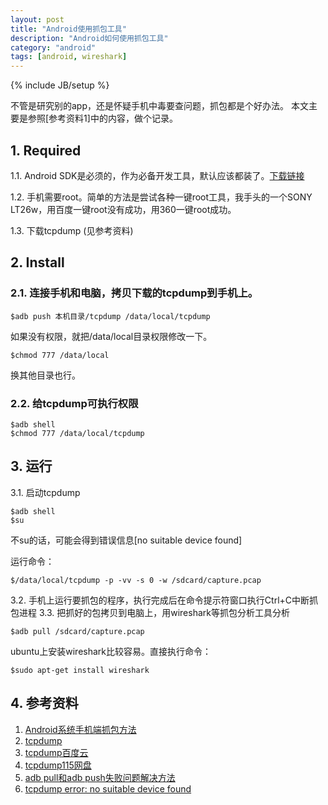 ```yaml
---
layout: post
title: "Android使用抓包工具"
description: "Android如何使用抓包工具"
category: "android"
tags: [android, wireshark]
---
```

{% include JB/setup %}

不管是研究别的app，还是怀疑手机中毒要查问题，抓包都是个好办法。
本文主要是参照[参考资料1]中的内容，做个记录。

## 1. Required
1.1. Android SDK是必须的，作为必备开发工具，默认应该都装了。[下载链接](http://developer.android.com/sdk/index.html)

1.2. 手机需要root。简单的方法是尝试各种一键root工具，我手头的一个SONY LT26w，用百度一键root没有成功，用360一键root成功。

1.3. 下载tcpdump (见参考资料)

## 2. Install
### 2.1. 连接手机和电脑，拷贝下载的tcpdump到手机上。

    $adb push 本机目录/tcpdump /data/local/tcpdump
如果没有权限，就把/data/local目录权限修改一下。

    $chmod 777 /data/local
换其他目录也行。
### 2.2. 给tcpdump可执行权限

    $adb shell
    $chmod 777 /data/local/tcpdump
## 3. 运行
3.1. 启动tcpdump

    $adb shell
    $su
不su的话，可能会得到错误信息[no suitable device found]

运行命令：

    $/data/local/tcpdump -p -vv -s 0 -w /sdcard/capture.pcap
3.2. 手机上运行要抓包的程序，执行完成后在命令提示符窗口执行Ctrl+C中断抓包进程
3.3. 把抓好的包拷贝到电脑上，用wireshark等抓包分析工具分析

    $adb pull /sdcard/capture.pcap
ubuntu上安装wireshark比较容易。直接执行命令：

    $sudo apt-get install wireshark 
## 4. 参考资料
1. [Android系统手机端抓包方法](http://www.cnblogs.com/rootq/archive/2012/04/08/2438262.html)
2. [tcpdump](http://www.strazzere.com/android/tcpdump)
3. [tcpdump百度云](http://pan.baidu.com/s/13pand)
4. [tcpdump115网盘](http://115.com/lb/5lbazj4gipj)
5. [adb pull和adb push失败问题解决方法](http://blog.sina.com.cn/s/blog_4b976b2d0100qnwa.html)
6. [tcpdump error: no suitable device found](http://www.unix.com/ip-networking/13981-tcpdump-error-no-suitable-device-found.html)
